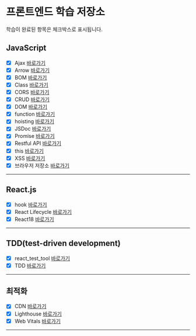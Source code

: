 # 프론트엔드 학습 저장소

학습이 완료된 항목은 체크박스로 표시됩니다.

## JavaScript
- [x] Ajax [바로가기](https://https://github.com/wlstmd1004v/document/blob/main/javascript/Ajax.md)
- [x] Arrow [바로가기](https://github.com/simseonbeom/lion-javascript/blob/01.core/client/chapter/core/02.variables.js)
- [x] BOM [바로가기](https://github.com/simseonbeom/lion-javascript/blob/01.core/client/chapter/core/03.strictMode.js)
- [x] Class [바로가기](https://github.com/simseonbeom/lion-javascript/blob/01.core/client/chapter/core/04.globalThis.js)
- [x] CORS [바로가기](https://github.com/simseonbeom/lion-javascript/blob/01.core/client/chapter/core/05.dataTypes.js)
- [x] CRUD [바로가기](https://github.com/simseonbeom/lion-javascript/blob/01.core/client/chapter/core/06.typeConversion.js)
- [x] DOM [바로가기](https://github.com/simseonbeom/lion-javascript/blob/01.core/client/chapter/core/01.codeStructure.js)
- [x] function [바로가기](https://github.com/simseonbeom/lion-javascript/blob/01.core/client/chapter/core/02.variables.js)
- [x] hoisting [바로가기](https://github.com/simseonbeom/lion-javascript/blob/01.core/client/chapter/core/03.strictMode.js)
- [x] JSDoc [바로가기](https://github.com/simseonbeom/lion-javascript/blob/01.core/client/chapter/core/04.globalThis.js)
- [x] Promise [바로가기](https://github.com/simseonbeom/lion-javascript/blob/01.core/client/chapter/core/05.dataTypes.js)
- [x] Restful API [바로가기](https://github.com/simseonbeom/lion-javascript/blob/01.core/client/chapter/core/06.typeConversion.js)
- [x] this [바로가기](https://github.com/simseonbeom/lion-javascript/blob/01.core/client/chapter/core/04.globalThis.js)
- [x] XSS [바로가기](https://github.com/simseonbeom/lion-javascript/blob/01.core/client/chapter/core/05.dataTypes.js)
- [x] 브라우저 저장소 [바로가기](https://github.com/simseonbeom/lion-javascript/blob/01.core/client/chapter/core/06.typeConversion.js)

---

## React.js
- [x] hook  [바로가기](https://github.com/simseonbeom/lion-javascript/blob/01.core/client/chapter/core/07-1.operations.js)
- [x] React Lifecycle [바로가기](https://github.com/simseonbeom/lion-javascript/blob/01.core/client/chapter/core/07-2.operations.js)
- [x] React18 [바로가기](https://github.com/simseonbeom/lion-javascript/blob/01.core/client/chapter/core/07-2.operations.js)

---
## TDD(test-driven development)
- [x] react_test_tool [바로가기](https://github.com/simseonbeom/lion-javascript/blob/01.core/client/chapter/core/08-1.condition.js)
- [x] TDD [바로가기](https://github.com/simseonbeom/lion-javascript/blob/01.core/client/chapter/core/08-2.condition.js)

---
## 최적화
- [x] CDN [바로가기](https://github.com/simseonbeom/lion-javascript/blob/01.core/client/chapter/core/09-1.loop.js)
- [x] Lighthouse [바로가기](https://github.com/simseonbeom/lion-javascript/blob/01.core/client/chapter/core/09-2.loop.js)
- [x] Web Vitals [바로가기](https://github.com/simseonbeom/lion-javascript/blob/01.core/client/chapter/core/09-3.loop.js)

---
